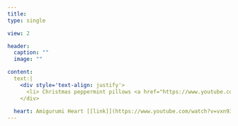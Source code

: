 ```yaml
---
title:    
type: single

view: 2

header:
  caption: ""
  image: ""

content:
  text:|
    <div style='text-align: justify'>
      <li> Christmas peppermint pillows <a href="https://www.youtube.com/watch?v=cbMhZ4kwLKk"> [link] </a> </li>
    </div>
  
  heart: Amigurumi Heart [[link]](https://www.youtube.com/watch?v=vxn93raVYxg&list=PLvzWNB_Nxz5upP4wx-QbhK5SIDc-ig_j7&index=13)
---
```


